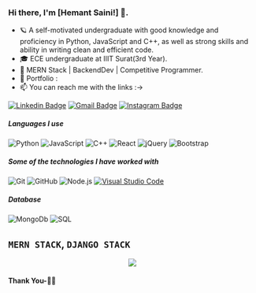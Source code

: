 ### Hi there, I'm [Hemant Saini!] 👋. 

- 🪐 A self-motivated undergraduate with good knowledge and proficiency in Python, JavaScript and C++, as well as strong skills and ability in writing clean and efficient code.
- 🎓 ECE undergraduate at IIIT Surat(3rd Year).
- :test_tube: MERN Stack | BackendDev | Competitive Programmer. 
- :speech_balloon: Portfolio : 
- :mailbox: You can reach me with the links :->

[![Linkedin Badge](https://img.shields.io/badge/-LinkedIn-blue?style=flat-square&logo=Linkedin&logoColor=white&link=https://www.linkedin.com/in/hemant-saini-2158a01a5/)](https://www.linkedin.com/in/hemant-saini-2158a01a5/)
[![Gmail Badge](https://img.shields.io/badge/-Gmail-c14438?style=flat-square&logo=Gmail&logoColor=white&link=mailto:hsainioff@gmail.com)](mailto:hsainioff@gmail.com)
[![Instagram Badge](https://img.shields.io/badge/-Instagram-black?style=flat-square&logo=Instagram&logoColor=white&link=https://www.instagram.com/hemant__saini__/)](https://www.instagram.com/hemant__saini__/)              


##### Languages I use
![Python](https://img.shields.io/badge/-Python-000000?style=flat&logo=python)
![JavaScript](https://img.shields.io/badge/-JavaScript-000000?style=flat&logo=javascript)
![C++](https://img.shields.io/badge/-C++-000000?style=flat&logo=c%2B%2B)
![React](https://img.shields.io/badge/-React-222222?style=flat&logo=React&logoColor=61DAFB)
![jQuery](https://img.shields.io/badge/-jQuery-222222?style=flat&logo=jQuery&logoColor=0769AD)
![Bootstrap](https://img.shields.io/badge/-Bootstrap-222222?style=flat&logo=Bootstrap&logoColor=0769AD)

##### Some of the technologies I have worked with
![Git](https://img.shields.io/badge/-Git-222222?style=flat&logo=git&logoColor=F05032)
![GitHub](https://img.shields.io/badge/-GitHub-222222?style=flat&logo=github&logoColor=181717)
![Node.js](https://img.shields.io/badge/-Node.js-222222?style=flat&logo=node.js&logoColor=339933)
[![Visual Studio Code](https://img.shields.io/badge/-VSCode-444444?style=flat&logo=visual-studio-code&logoColor=007ACC)](https://github.com/microsoft/vscode)

##### Database
![MongoDb](https://img.shields.io/badge/-Mongodb-222222?style=flat&logo=Mongodb&logoColor=0769AD)
![SQL](https://img.shields.io/badge/-SQL-000000?style=flat&logo=postgresql)
## `MERN STACK`,  `DJANGO STACK`

<p align="center" >
  <a href="https://github.com/anuraghazra/github-readme-stats"> 
    <img  src="https://github-readme-stats.vercel.app/api?username=hemantsaini-7&&show_icons=true&theme=radical"/>
  </a>
</p>

#### Thank You-🙏🏼
